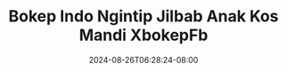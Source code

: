 --- 
title: "Bokep Indo Ngintip Jilbab Anak Kos Mandi  XbokepFb"
description: "  bokeh Bokep Indo Ngintip Jilbab Anak Kos Mandi  XbokepFb gratis   new"
date: 2024-08-26T06:28:24-08:00
file_code: "lp1yud6gqj79"
draft: false
cover: "xtfz4b7tv8qt1k16.jpg"
tags: ["Bokep", "Indo", "Ngintip", "Jilbab", "Anak", "Kos", "Mandi", "XbokepFb", "bokep-indo", "bokep-viral", "bokep-ig"]
length: 531
fld_id: "1483139"
foldername: "Anal indo"
categories: ["Anal indo"]
views: 0
---